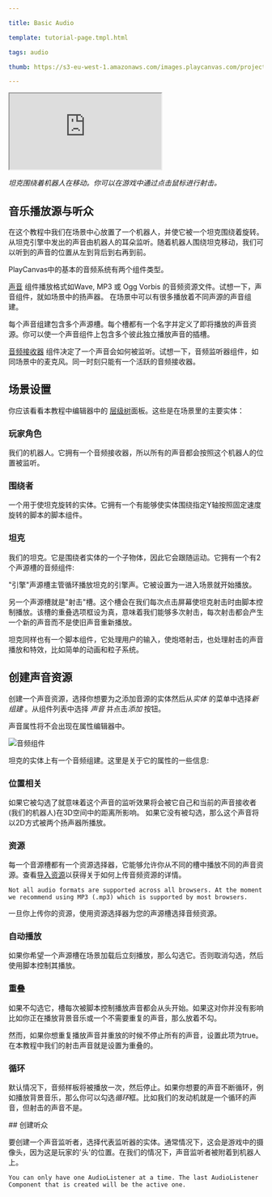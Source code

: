 ---
title: Basic Audio
template: tutorial-page.tmpl.html
tags: audio
thumb: https://s3-eu-west-1.amazonaws.com/images.playcanvas.com/projects/12/405821/V89N1G-image-75.jpg
---

<iframe src="https://playcanv.as/p/XqMw92Zl/" ></iframe>

*坦克围绕着机器人在移动。你可以在游戏中通过点击鼠标进行射击。*

## 音乐播放源与听众

在这个教程中我们在场景中心放置了一个机器人，并使它被一个坦克围绕着旋转。从坦克引擎中发出的声音由机器人的耳朵监听。随着机器人围绕坦克移动，我们可以听到的声音的位置从左到背后到右再到前。

PlayCanvas中的基本的音频系统有两个组件类型。

 [声音][1] 组件播放格式如Wave, MP3 或 Ogg Vorbis 的音频资源文件。试想一下，声音组件，就如场景中的扬声器。 在场景中可以有很多播放着不同声源的声音组建。

每个声音组建包含多个声源槽。每个槽都有一个名字并定义了即将播放的声音资源。你可以使一个声音组件上包含多个彼此独立播放声音的插槽。

 [音频接收器][2] 组件决定了一个声音会如何被监听。试想一下，音频监听器组件，如同场景中的麦克风。同一时刻只能有一个活跃的音频接收器。

## 场景设置

你应该看看本教程中编辑器中的 [层级树][3]面板。这些是在场景里的主要实体：

### 玩家角色

我们的机器人。它拥有一个音频接收器，所以所有的声音都会按照这个机器人的位置被监听。

### 围绕者

一个用于使坦克旋转的实体。它拥有一个有能够使实体围绕指定Y轴按照固定速度旋转的脚本的脚本组件。

### 坦克

我们的坦克。它是围绕者实体的一个子物体，因此它会跟随运动。它拥有一个有2个声源槽的音频组件:

"引擎"声源槽主管循环播放坦克的引擎声。它被设置为一进入场景就开始播放。

另一个声源槽就是"射击"槽。这个槽会在我们每次点击屏幕使坦克射击时由脚本控制播放。该槽的重叠选项框设为真，意味着我们能够多次射击，每次射击都会产生一个新的声音而不是使旧声音重新播放。

坦克同样也有一个脚本组件，它处理用户的输入，使炮塔射击，也处理射击的声音播放和特效，比如简单的动画和粒子系统。

## 创建声音资源

创建一个声音资源，选择你想要为之添加音源的实体然后从*实体* 的菜单中选择*新组建* 。从组件列表中选择 *声音* 并点击*添加* 按钮。

声音属性将不会出现在属性编辑器中。

![音频组件][5]

坦克的实体上有一个音频组建。这里是关于它的属性的一些信息:

### 位置相关

如果它被勾选了就意味着这个声音的监听效果将会被它自己和当前的声音接收者 (我们的机器人)在3D空间中的距离所影响。 如果它没有被勾选，那么这个声音将以2D方式被两个扬声器所播放。

### 资源

每一个音源槽都有一个资源选择器，它能够允许你从不同的槽中播放不同的声音资源。查看[导入资源][4]以获得关于如何上传音频资源的详情。

<div class="pc-notice-message pc-small">
    Not all audio formats are supported across all browsers. At the moment we recommend using MP3 (.mp3) which is supported by most browsers.
</div>

一旦你上传你的资源，使用资源选择器为您的声源槽选择音频资源。

### 自动播放

如果你希望一个声源槽在场景加载后立刻播放，那么勾选它。否则取消勾选，然后使用脚本控制其播放。

### 重叠

如果不勾选它，槽每次被脚本控制播放声音都会从头开始。如果这对你并没有影响比如你正在播放背景音乐或一个不需要重复的声音，那么放着不勾。

然而，如果你想重复播放声音并重放的时候不停止所有的声音，设置此项为true。在本教程中我们的射击声音就是设置为重叠的。

### 循环

默认情况下，音频样板将被播放一次，然后停止。如果你想要的声音不断循环，例如播放背景音乐，那么你可以勾选*循环*框。比如我们的发动机就是一个循环的声音，但射击的声音不是。

## 创建听众

要创建一个声音监听者，选择代表监听器的实体。通常情况下，这会是游戏中的摄像头，因为这是玩家的'头'的位置。在我们的情况下，声音监听者被附着到机器人上。

<div class="alert-info">
    You can only have one AudioListener at a time. The last AudioListener Component that is created will be the active one.
</div>

[1]: /user-manual/packs/components/sound
[2]: /user-manual/packs/components/audiolistener
[3]: https://playcanvas.com/editor/scene/440098
[4]: /user-manual/assets/importing
[5]: /images/tutorials/audio/sound.jpg

